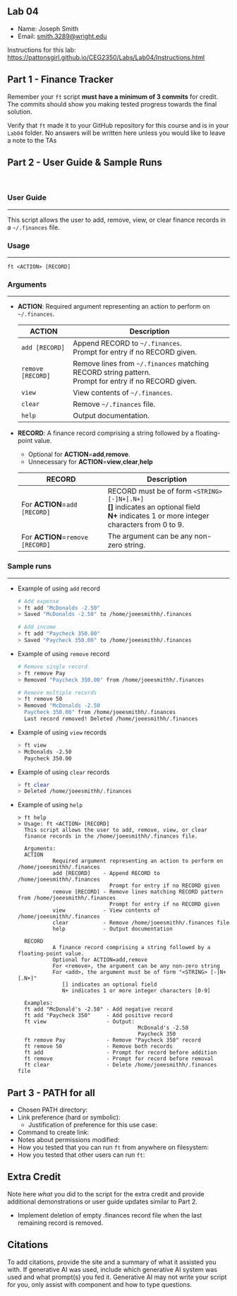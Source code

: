 ## Lab 04

- Name: Joseph Smith
- Email: smith.3289@wright.edu

Instructions for this lab: https://pattonsgirl.github.io/CEG2350/Labs/Lab04/Instructions.html

## Part 1 - Finance Tracker

Remember your `ft` script **must have a minimum of 3 commits** for credit.  The commits should show you making tested progress towards the final solution.

Verify that `ft` made it to your GitHub repository for this course and is in your `Lab04` folder.  No answers will be written here unless you would like to leave a note to the TAs

## Part 2 - User Guide & Sample Runs

<br>

### User Guide
---
This script allows the user to add, remove, view, or clear finance records in a `~/.finances` file.

### Usage
---
`ft <ACTION> [RECORD]`

### Arguments
---

- **ACTION**: Required argument representing an action to perform on `~/.finances`.

   |ACTION|Description|
   |-----|-----|
   |`add [RECORD]`|Append RECORD to `~/.finances`.<br>Prompt for entry if no RECORD given.|
   |`remove [RECORD]`|Remove lines from `~/.finances` matching RECORD string pattern.<br>Prompt for entry if no RECORD given.|
   |`view`|View contents of `~/.finances`.|
   |`clear`|Remove `~/.finances` file.|
   |`help`|Output documentation.|

- **RECORD**: A finance record comprising a string followed by a floating-point value.
   - Optional for **ACTION**=**add**,**remove**.
   - Unnecessary for **ACTION**=**view**,**clear**,**help**

   |RECORD|Description|
   |-----|-----|
   |For **ACTION**=`add [RECORD]`|RECORD must be of form `<STRING> [-]N+[.N+]`<br>**[]** indicates an optional field<br>**N+** indicates 1 or more integer characters from 0 to 9.|
   |For **ACTION**=`remove [RECORD]`|The argument can be any non-zero string.|

### Sample runs

---

- Example of using `add` record
   ```bash
   # Add expense
   > ft add "McDonalds -2.50"
   > Saved "McDonalds -2.50" to /home/joeesmithh/.finances

   # Add income
   > ft add "Paycheck 350.00"
   > Saved "Paycheck 350.00" to /home/joeesmithh/.finances
   ```

- Example of using `remove` record
   ```bash
   # Remove single record
   > ft remove Pay
   > Removed "Paycheck 350.00" from /home/joeesmithh/.finances

   # Remove multiple records
   > ft remove 50
   > Removed "McDonalds -2.50
     Paycheck 350.00" from /home/joeesmithh/.finances
     Last record removed! Deleted /home/joeesmithh/.finances
   ```

- Example of using `view` records
   ```bash
   > ft view
   > McDonalds -2.50
     Paycheck 350.00
   ```

- Example of using `clear` records
   ```bash
   > ft clear
   > Deleted /home/joeesmithh/.finances
   ```

- Example of using `help`
   ```
   > ft help
   > Usage: ft <ACTION> [RECORD]
     This script allows the user to add, remove, view, or clear
     finance records in the /home/joeesmithh/.finances file.
  
     Arguments:
     ACTION
              Required argument representing an action to perform on /home/joeesmithh/.finances
              add [RECORD]    - Append RECORD to /home/joeesmithh/.finances
                                Prompt for entry if no RECORD given
              remove [RECORD] - Remove lines matching RECORD pattern from /home/joeesmithh/.finances
                                Prompt for entry if no RECORD given
              view            - View contents of /home/joeesmithh/.finances
              clear           - Remove /home/joeesmithh/.finances file
              help            - Output documentation
  
     RECORD
              A finance record comprising a string followed by a floating-point value.
              Optional for ACTION=add,remove
              For <remove>, the argument can be any non-zero string
              For <add>, the argument must be of form "<STRING> [-]N+[.N+]"
                 [] indicates an optional field
                 N+ indicates 1 or more integer characters [0-9]
  
     Examples:
     ft add "McDonald's -2.50" - Add negative record
     ft add "Paycheck 350"     - Add positive record
     ft view                   - Output:
                                         McDonald's -2.50
                                         Paycheck 350
     ft remove Pay             - Remove "Paycheck 350" record
     ft remove 50              - Remove both records
     ft add                    - Prompt for record before addition
     ft remove                 - Prompt for record before removal
     ft clear                  - Delete /home/joeesmithh/.finances file
   ```

## Part 3 - PATH for all

- Chosen PATH directory:  
- Link preference (hard or symbolic):
   - Justification of preference for this use case:
- Command to create link:
- Notes about permissions modified: 
- How you tested that you can run `ft` from anywhere on filesystem:
- How you tested that other users can run `ft`:

## Extra Credit

Note here *what* you did to the script for the extra credit and provide additional demonstrations or user guide updates similar to Part 2.
- Implement deletion of empty .finances record file when the last remaining record is removed.

## Citations

To add citations, provide the site and a summary of what it assisted you with.  If generative AI was used, include which generative AI system was used and what prompt(s) you fed it.  Generative AI may not write your script for you, only assist with component and how to type questions.